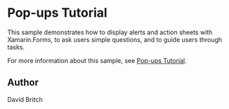 Pop-ups Tutorial
================

This sample demonstrates how to display alerts and action sheets with Xamarin.Forms, to ask users simple questions, and to guide users through tasks.

For more information about this sample, see [Pop-ups Tutorial](https://docs.microsoft.com/xamarin/get-started/tutorials/pop-ups/).

Author
------

David Britch

